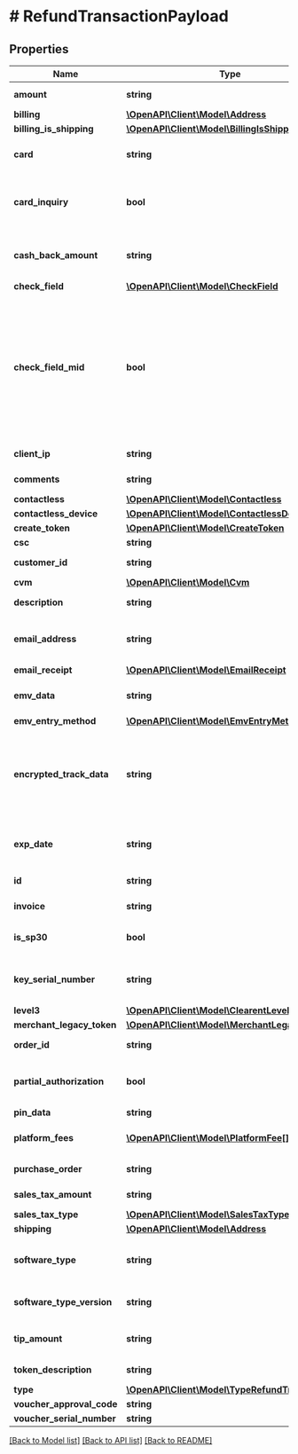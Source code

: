 # # RefundTransactionPayload

## Properties

Name | Type | Description | Notes
------------ | ------------- | ------------- | -------------
**amount** | **string** | The transaction amount. |
**billing** | [**\OpenAPI\Client\Model\Address**](Address.md) |  | [optional]
**billing_is_shipping** | [**\OpenAPI\Client\Model\BillingIsShipping**](BillingIsShipping.md) |  | [optional]
**card** | **string** | The credit card number or token. | [optional]
**card_inquiry** | **bool** | False if you would not like to run a card inquiry automatically. | [optional] [default to true]
**cash_back_amount** | **string** | The cash back amount when using EBT cash benefits. | [optional]
**check_field** | [**\OpenAPI\Client\Model\CheckField**](CheckField.md) |  | [optional]
**check_field_mid** | **bool** | Optional duplication check for EMV transactions. True if you want to validate the &#x60;check-field&#x60; sent in is not duplicated for EMV transactions on a merchant level. | [optional]
**client_ip** | **string** | The client IP address. | [optional]
**comments** | **string** | The transaction comments. | [optional]
**contactless** | [**\OpenAPI\Client\Model\Contactless**](Contactless.md) |  | [optional]
**contactless_device** | [**\OpenAPI\Client\Model\ContactlessDevice**](ContactlessDevice.md) |  | [optional]
**create_token** | [**\OpenAPI\Client\Model\CreateToken**](CreateToken.md) |  | [optional]
**csc** | **string** | The CSC. | [optional]
**customer_id** | **string** | The customer ID. | [optional]
**cvm** | [**\OpenAPI\Client\Model\Cvm**](Cvm.md) |  | [optional]
**description** | **string** | The transaction description. | [optional]
**email_address** | **string** | The email address associated with the transaction. | [optional]
**email_receipt** | [**\OpenAPI\Client\Model\EmailReceipt**](EmailReceipt.md) |  | [optional]
**emv_data** | **string** | The EMV data passed from the terminal. | [optional]
**emv_entry_method** | [**\OpenAPI\Client\Model\EmvEntryMethod**](EmvEntryMethod.md) |  | [optional]
**encrypted_track_data** | **string** | The Encrypted Track Data can be passed in instead of the card number. This requires &#x60;track-format&#x60; to be set. | [optional]
**exp_date** | **string** | The expiration date of the credit card in MMYY format. | [optional]
**id** | **string** | The ID of the transaction. |
**invoice** | **string** | The invoice number. | [optional]
**is_sp30** | **bool** | True if the terminal being used is a SP30. | [optional]
**key_serial_number** | **string** | The serial number of the encrypted device. | [optional]
**level3** | [**\OpenAPI\Client\Model\ClearentLevel3**](ClearentLevel3.md) |  | [optional]
**merchant_legacy_token** | [**\OpenAPI\Client\Model\MerchantLegacyToken**](MerchantLegacyToken.md) |  | [optional]
**order_id** | **string** | The order ID of the transaction. | [optional]
**partial_authorization** | **bool** | True if you would like to check partial authorization. | [optional]
**pin_data** | **string** |  | [optional]
**platform_fees** | [**\OpenAPI\Client\Model\PlatformFee[]**](PlatformFee.md) | True if the batch was settled. | [optional]
**purchase_order** | **string** | The transaction purchase order. | [optional]
**sales_tax_amount** | **string** | The amount of the sales tax. | [optional]
**sales_tax_type** | [**\OpenAPI\Client\Model\SalesTaxType**](SalesTaxType.md) |  | [optional]
**shipping** | [**\OpenAPI\Client\Model\Address**](Address.md) |  | [optional]
**software_type** | **string** | The reference to the software name you are building. | [optional]
**software_type_version** | **string** | Optional field to help with troubleshooting. | [optional]
**tip_amount** | **string** | The tip amount for the transaction. | [optional]
**token_description** | **string** | The description of the token. | [optional]
**type** | [**\OpenAPI\Client\Model\TypeRefundTransaction**](TypeRefundTransaction.md) |  |
**voucher_approval_code** | **string** |  | [optional]
**voucher_serial_number** | **string** |  | [optional]

[[Back to Model list]](../../README.md#models) [[Back to API list]](../../README.md#endpoints) [[Back to README]](../../README.md)
